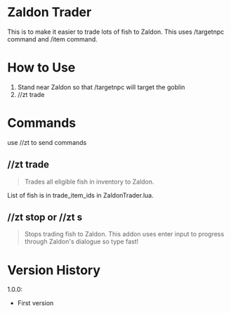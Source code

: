 # Zaldon Trader

This is to make it easier to trade lots of fish to Zaldon. This uses /targetnpc command and /item command.

# How to Use

1. Stand near Zaldon so that /targetnpc will target the goblin
2. //zt trade

# Commands

use //zt to send commands

## //zt trade

> Trades all eligible fish in inventory to Zaldon.

List of fish is in trade_item_ids in ZaldonTrader.lua.

## //zt stop or //zt s

> Stops trading fish to Zaldon. This addon uses enter input to progress through Zaldon's dialogue so type fast! 

# Version History
1.0.0:
- First version